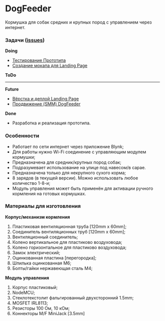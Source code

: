 # DogFeeder
Кормушка для собак средних и крупных пород с управлением через интернет.

### Задачи ([issues](https://github.com/MaxMukovin/DogFeeder/issues))
**Doing**

- [Тестирование Прототипа](https://github.com/MaxMukovin/DogFeeder/issues/1)
- [Создание мокапа для Landing Page](https://github.com/MaxMukovin/DogFeeder/issues/2)

**ToDo**

---

**Future**

- [Вёрстка и деплой Landing Page](https://github.com/MaxMukovin/DogFeeder/issues/3)
- [Продвижение (SMM) DogFeeder](https://github.com/MaxMukovin/DogFeeder/issues/4)

**Done**

- Разработка и реализация прототипа.

### Особенности

- Работает по сети интернет через приложение Blynk;
- Для работы нужно Wi-Fi соединение с управляющим модулем кормушки;
- Предназначена для средник/крупных пород собак;
- Подразумевает использование на улице под навесом/в сарае.
- Предназначена только для некрупного сухого корма;
- 8 зарядов (в текущей версии). Можно использовать любое количество 1-8-и;
- Модуль управления может быть применён для активации ручного кормления на готовых кормушках.

### Материалы для изготовления

**Корпус/механизм кормления**

1. Пластиковая вентиляционная труба [120mm x 60mm];
2. Соединитель вентиляционных труб [120mm x 60mm];
3. Вентиляционный соединитель;
4. Колено вертикальное для пластиково воздуховода;
5. Колено горизонтальное для пластиково воздуховода;
6. Замок электрический;
7. Оцинкованная пластина [перегородка];
8. Шпилька оцинкованная M6;
9. Болты/гайки нержавеющая сталь M4;

**Модуль управления**

1. Корпус пластиковый;
2. NodeMCU;
3. Стеклотекстолит фальгированный двухсторонний 1.5mm;
4. MOSFET IRL8113;
5. Резисторы 100 Ом, 10 кОм;
6. Коннекторы M/F MiniJack [3.5mm]
